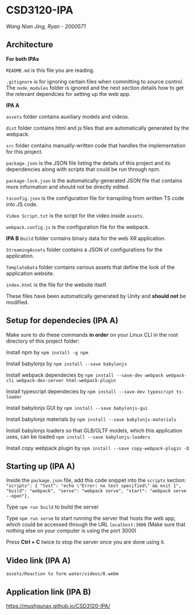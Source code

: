 # CSD3120-IPA
_Wang Nian Jing, Ryan - 2000571_

## Architecture

**For both IPAs**

`README.md` is this file you are reading.

`.gitignore` is for ignoring certain files when committing to source control. The `node_modules` folder is ignored and the next section details how to get the relevant dependcies for setting up the web app.

**IPA A**

`assets` folder contains auxiliary models and videos.

`dist` folder contains html and js files that are automatically generated by the webpack.

`src` folder contains manually-written code that handles the implementation for this project.

`package.json` is the JSON file listing the details of this project and its dependencies along with scripts that could be run through npm.

`package-lock.json` is the automatically-generated JSON file that contains more information and should not be directly edited.

`tsconfig.json` is the configuration file for transpiling from written TS code into JS code.

`Video Script.txt` is the script for the video inside `assets`.

`webpack.config.js` is the configuration file for the webpack.

**IPA B**
`Build` folder contains binary data for the web XR application.

`StreamingAssets` folder contains a JSON of configurations for the application.

`TemplateData` folder contains various assets that define the look of the application website.

`index.html` is the file for the website itself.

These files have been automatically generated by Unity and **should not** be modified.

## Setup for dependecies (IPA A)
Make sure to do these commands **in order** on your Linux CLI in the root directory of this project folder:

Install npm by `npm install -g npm`

Install babylonjs by `npm install --save babylonjs`

Install webpack dependecies by `npm install --save-dev webpack webpack-cli webpack-dev-server html-webpack-plugin`

Install typescript dependecies by `npm install --save-dev typescript ts-loader`

Install babylonjs GUI by `npm install --save babylonjs-gui`

Install babylonjs materials by `npm install --save babylonjs-materials`

Install babylonjs loaders so that GLB/GLTF models, which this application uses, can be loaded `npm install --save babylonjs-loaders`

Install copy webpack plugin by `npm install --save copy-webpack-plugin -D`

## Starting up (IPA A)

Inside the `package.json` file, add this code snippet into the `scripts` section:
       `"scripts": { "test": "echo \"Error: no test specified\" && exit 1", "build": "webpack", "serve": "webpack serve", "start": "webpack serve --open"},`

Type `npm run build` to build the server

Type `npm run serve` to start running the server that hosts the web app, which could be accessed through the URL `localhost:3000` (Make sure that nothing else on your computer is using the port 3000)

Press **Ctrl + C** twice to stop the server once you are done using it.

## Video link (IPA A)
`assets/Reaction to form water/videos/0.webm`

## Application link (IPA B)
https://mushgunax.github.io/CSD3120-IPA/